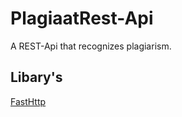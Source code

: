 # PlagiaatRest-Api
A REST-Api that recognizes plagiarism.

## Libary's
[FastHttp](https://github.com/MaartenGDev/FastHttp)

